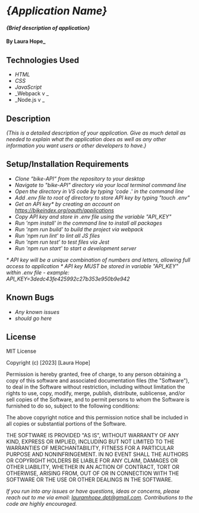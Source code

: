 # _{Application Name}_

#### _{Brief description of application}_

#### By **Laura Hope**_

## Technologies Used

* _HTML_
* _CSS_
* _JavaScript_
* _Webpack v _
* _Node.js v _

## Description

_{This is a detailed description of your application. Give as much detail as needed to explain what the application does as well as any other information you want users or other developers to have.}_

## Setup/Installation Requirements

* _Clone “bike-API“ from the repository to your desktop_
* _Navigate to "bike-API" directory via your local terminal command line_
* _Open the directory in VS code by typing 'code .' in the command line_
* _Add .env file to root of directory to store API key by typing "touch .env"_
* _Get an API key* by creating an account on https://bikeindex.org/oauth/applications_
* _Copy API key and store in .env file using the variable "API_KEY"_
* _Run 'npm install' in the command line to install all packages_
* _Run 'npm run build' to build the project via webpack_
* _Run 'npm run lint' to lint all JS files_
* _Run 'npm run test' to test files via Jest_
* _Run 'npm run start' to start a development server_

_* API key will be a unique combination of numbers and letters, allowing full access to application_
_* API key MUST be stored in variable "API_KEY" within .env file - example: API_KEY=3dedc43fe425992c27b353e950b9e942_

## Known Bugs

* _Any known issues_
* _should go here_

## License

MIT License

Copyright (c) [2023] [Laura Hope]

Permission is hereby granted, free of charge, to any person obtaining a copy
of this software and associated documentation files (the "Software"), to deal
in the Software without restriction, including without limitation the rights
to use, copy, modify, merge, publish, distribute, sublicense, and/or sell
copies of the Software, and to permit persons to whom the Software is
furnished to do so, subject to the following conditions:

The above copyright notice and this permission notice shall be included in all
copies or substantial portions of the Software.

THE SOFTWARE IS PROVIDED "AS IS", WITHOUT WARRANTY OF ANY KIND, EXPRESS OR
IMPLIED, INCLUDING BUT NOT LIMITED TO THE WARRANTIES OF MERCHANTABILITY,
FITNESS FOR A PARTICULAR PURPOSE AND NONINFRINGEMENT. IN NO EVENT SHALL THE
AUTHORS OR COPYRIGHT HOLDERS BE LIABLE FOR ANY CLAIM, DAMAGES OR OTHER
LIABILITY, WHETHER IN AN ACTION OF CONTRACT, TORT OR OTHERWISE, ARISING FROM,
OUT OF OR IN CONNECTION WITH THE SOFTWARE OR THE USE OR OTHER DEALINGS IN THE
SOFTWARE.

_If you run into any issues or have questions, ideas or concerns, please reach out to me via email: lauramhope.dpt@gmail.com.  Contributions to the code are highly encouraged._
